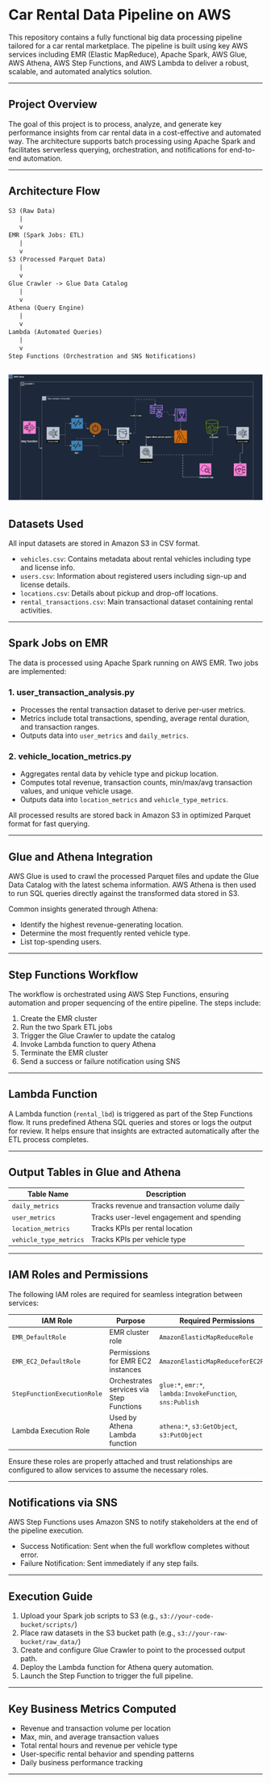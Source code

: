 
# Car Rental Data Pipeline on AWS

This repository contains a fully functional big data processing pipeline tailored for a car rental marketplace. The pipeline is built using key AWS services including EMR (Elastic MapReduce), Apache Spark, AWS Glue, AWS Athena, AWS Step Functions, and AWS Lambda to deliver a robust, scalable, and automated analytics solution.

---

## Project Overview

The goal of this project is to process, analyze, and generate key performance insights from car rental data in a cost-effective and automated way. The architecture supports batch processing using Apache Spark and facilitates serverless querying, orchestration, and notifications for end-to-end automation.


---

## Architecture Flow

```
S3 (Raw Data)
   |
   v
EMR (Spark Jobs: ETL)
   |
   v
S3 (Processed Parquet Data)
   |
   v
Glue Crawler -> Glue Data Catalog
   |
   v
Athena (Query Engine)
   |
   v
Lambda (Automated Queries)
   |
   v
Step Functions (Orchestration and SNS Notifications)
```
![alt text](architecture.jpg)
---

## Datasets Used

All input datasets are stored in Amazon S3 in CSV format.

- `vehicles.csv`: Contains metadata about rental vehicles including type and license info.
- `users.csv`: Information about registered users including sign-up and license details.
- `locations.csv`: Details about pickup and drop-off locations.
- `rental_transactions.csv`: Main transactional dataset containing rental activities.

---

## Spark Jobs on EMR

The data is processed using Apache Spark running on AWS EMR. Two jobs are implemented:

### 1. user_transaction_analysis.py
- Processes the rental transaction dataset to derive per-user metrics.
- Metrics include total transactions, spending, average rental duration, and transaction ranges.
- Outputs data into `user_metrics` and `daily_metrics`.

### 2. vehicle_location_metrics.py
- Aggregates rental data by vehicle type and pickup location.
- Computes total revenue, transaction counts, min/max/avg transaction values, and unique vehicle usage.
- Outputs data into `location_metrics` and `vehicle_type_metrics`.

All processed results are stored back in Amazon S3 in optimized Parquet format for fast querying.

---

## Glue and Athena Integration

AWS Glue is used to crawl the processed Parquet files and update the Glue Data Catalog with the latest schema information. AWS Athena is then used to run SQL queries directly against the transformed data stored in S3.

Common insights generated through Athena:
- Identify the highest revenue-generating location.
- Determine the most frequently rented vehicle type.
- List top-spending users.

---

## Step Functions Workflow

The workflow is orchestrated using AWS Step Functions, ensuring automation and proper sequencing of the entire pipeline. The steps include:

1. Create the EMR cluster
2. Run the two Spark ETL jobs
3. Trigger the Glue Crawler to update the catalog
4. Invoke Lambda function to query Athena
5. Terminate the EMR cluster
6. Send a success or failure notification using SNS

---

## Lambda Function

A Lambda function (`rental_lbd`) is triggered as part of the Step Functions flow. It runs predefined Athena SQL queries and stores or logs the output for review. It helps ensure that insights are extracted automatically after the ETL process completes.

---

## Output Tables in Glue and Athena

| Table Name             | Description                                  |
|------------------------|----------------------------------------------|
| `daily_metrics`        | Tracks revenue and transaction volume daily  |
| `user_metrics`         | Tracks user-level engagement and spending    |
| `location_metrics`     | Tracks KPIs per rental location              |
| `vehicle_type_metrics` | Tracks KPIs per vehicle type                 |

---

## IAM Roles and Permissions

The following IAM roles are required for seamless integration between services:

| IAM Role                   | Purpose                              | Required Permissions                           |
|----------------------------|---------------------------------------|------------------------------------------------|
| `EMR_DefaultRole`          | EMR cluster role                      | `AmazonElasticMapReduceRole`                   |
| `EMR_EC2_DefaultRole`      | Permissions for EMR EC2 instances     | `AmazonElasticMapReduceforEC2Role`             |
| `StepFunctionExecutionRole`| Orchestrates services via Step Functions | `glue:*`, `emr:*`, `lambda:InvokeFunction`, `sns:Publish` |
| Lambda Execution Role      | Used by Athena Lambda function        | `athena:*`, `s3:GetObject`, `s3:PutObject`      |

Ensure these roles are properly attached and trust relationships are configured to allow services to assume the necessary roles.

---

## Notifications via SNS

AWS Step Functions uses Amazon SNS to notify stakeholders at the end of the pipeline execution.

- Success Notification: Sent when the full workflow completes without error.
- Failure Notification: Sent immediately if any step fails.

---

## Execution Guide

1. Upload your Spark job scripts to S3 (e.g., `s3://your-code-bucket/scripts/`)
2. Place raw datasets in the S3 bucket path (e.g., `s3://your-raw-bucket/raw_data/`)
3. Create and configure Glue Crawler to point to the processed output path.
4. Deploy the Lambda function for Athena query automation.
5. Launch the Step Function to trigger the full pipeline.

---

## Key Business Metrics Computed

- Revenue and transaction volume per location
- Max, min, and average transaction values
- Total rental hours and revenue per vehicle type
- User-specific rental behavior and spending patterns
- Daily business performance tracking

---